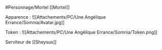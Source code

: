 #Personnage/Mortel [[Mortel]]

Apparence :
![[Attachements/PC/Une Angélique Errance/Somnia/Avatar.jpg]]

Token :
![[Attachements/PC/Une Angélique Errance/Somnia/Token.png]]

Serviteur de [[Sheysus]]
